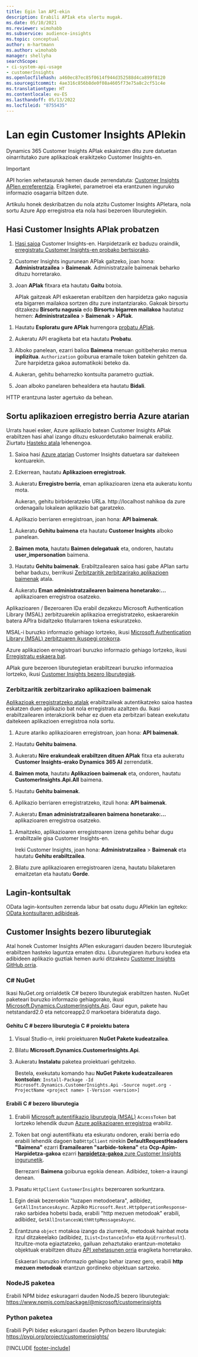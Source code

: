 ```yaml
---
title: Egin lan API-ekin
description: Erabili APIak eta ulertu mugak.
ms.date: 05/10/2021
ms.reviewer: wimohabb
ms.subservice: audience-insights
ms.topic: conceptual
author: m-hartmann
ms.author: wimohabb
manager: shellyha
searchScope:
- ci-system-api-usage
- customerInsights
ms.openlocfilehash: a460ec87ec85f0614f944d352588d4ca899f8120
ms.sourcegitcommit: 4ae316c856b8de0f08a4605f73e75a8c2cf51c4e
ms.translationtype: HT
ms.contentlocale: eu-ES
ms.lasthandoff: 05/13/2022
ms.locfileid: "8755435"
---
```

# <a name="work-with-customer-insights-apis"></a>Lan egin Customer Insights APIekin

Dynamics 365 Customer Insights APIak eskaintzen ditu zure datuetan oinarritutako zure aplikazioak eraikitzeko Customer Insights-en.

> [!IMPORTANT]
> API horien xehetasunak hemen daude zerrendatuta: [Customer Insights APIen erreferentzia](https://developer.ci.ai.dynamics.com/api-details#api=CustomerInsights). Eragiketei, parametroei eta erantzunen inguruko informazio osagarria biltzen dute.

Artikulu honek deskribatzen du nola atzitu Customer Insights APIetara, nola sortu Azure App erregistroa eta nola hasi bezeroen liburutegiekin.

## <a name="get-started-trying-the-customer-insights-apis"></a>Hasi Customer Insights APIak probatzen

1. [Hasi saioa](https://home.ci.ai.dynamics.com) Customer Insights-en. Harpidetzarik ez baduzu oraindik, [erregistratu Customer Insights-en probako bertsiorako](https://aka.ms/tryci).

1. Customer Insights ingurunean APIak gaitzeko, joan hona: **Administratzailea** > **Baimenak**. Administratzaile baimenak beharko dituzu horretarako.

1. Joan **APIak** fitxara eta hautatu **Gaitu** botoia.    
 
   APIak gaitzeak API eskaeretan erabiltzen den harpidetza gako nagusia eta bigarren mailakoa sortzen ditu zure instantziarako. Gakoak birsortu ditzakezu **Birsortu nagusia** edo **Birsortu bigarren mailakoa** hautatuz hemen: **Administratzailea** > **Baimenak** > **APIak**.

<!--  :::image type="content" source="media/enable-apis.gif" alt-text="Enable Customer Insights APIs."::: -->

1. Hautatu **Esploratu gure APIak** hurrengora [probatu APIak](https://developer.ci.ai.dynamics.com/api-details#api=CustomerInsights&operation=Get-all-instances).

1. Aukeratu API eragiketa bat eta hautatu **Probatu**.

1. Alboko panelean, ezarri balioa **Baimena** menuan goitibeherako menua **inplizitua**. `Authorization` goiburua eramaile token batekin gehitzen da. Zure harpidetza gakoa automatikoki beteko da.
  
1. Aukeran, gehitu beharrezko kontsulta parametro guztiak.

1. Joan alboko panelaren behealdera eta hautatu **Bidali**.

HTTP erantzuna laster agertuko da behean.

<!--   :::image type="content" source="media/try-apis.gif" alt-text="How to test the APIs."::: -->

## <a name="create-a-new-app-registration-in-the-azure-portal"></a>Sortu aplikazioen erregistro berria Azure atarian

Urrats hauei esker, Azure aplikazio batean Customer Insights APIak erabiltzen hasi ahal izango dituzu eskuordetutako baimenak erabiliz. Ziurtatu [Hasteko atala](#get-started-trying-the-customer-insights-apis) lehenengoa.

1. Saioa hasi [Azure atarian](https://portal.azure.com) Customer Insights datuetara sar daitekeen kontuarekin.

1. Ezkerrean, hautatu **Aplikazioen erregistroak**.

1. Aukeratu **Erregistro berria**, eman aplikazioaren izena eta aukeratu kontu mota.
 
   Aukeran, gehitu birbideratzeko URLa. http://localhost nahikoa da zure ordenagailu lokalean aplikazio bat garatzeko.

1. Aplikazio berriaren erregistroan, joan hona: **API baimenak**.

<!--   :::image type="content" source="media/app-registration-1.gif" alt-text="How to set API permissions in App registration."::: -->

1. Aukeratu **Gehitu baimena** eta hautatu **Customer Insights** alboko panelean.

1. **Baimen mota**, hautatu **Baimen delegatuak** eta, ondoren, hautatu **user_impersonation** baimena.

1. Hautatu **Gehitu baimenak**. Erabiltzailearen saioa hasi gabe APIan sartu behar baduzu, berrikusi [Zerbitzaritik zerbitzarirako aplikazioen baimenak](#server-to-server-application-permissions) atala.

1. Aukeratu **Eman administratzailearen baimena honetarako:...** aplikazioaren erregistroa osatzeko.

Aplikazioaren / Bezeroaren IDa erabil dezakezu Microsoft Authentication Library (MSAL) zerbitzuarekin aplikazioa erregistratzeko, eskaerarekin batera APIra bidaltzeko titularraren tokena eskuratzeko.

<!-- :::image type="content" source="media/grant-admin-consent.gif" alt-text="How to grant admin consent."::: -->

MSAL-i buruzko informazio gehiago lortzeko, ikusi [Microsoft Authentication Library (MSAL) zerbitzuaren ikuspegi orokorra](/azure/active-directory/develop/msal-overview).

Azure aplikazioen erregistroari buruzko informazio gehiago lortzeko, ikusi [Erregistratu eskaera bat](/graph/auth-register-app-v2).

APIak gure bezeroen liburutegietan erabiltzeari buruzko informazioa lortzeko, ikusi [Customer Insights bezero liburutegiak](#customer-insights-client-libraries).

### <a name="server-to-server-application-permissions"></a>Zerbitzaritik zerbitzarirako aplikazioen baimenak

[Aplikazioak erregistratzeko atalak](#create-a-new-app-registration-in-the-azure-portal) erabiltzaileak autentikatzeko saioa hastea eskatzen duen aplikazio bat nola erregistratu azaltzen du. Ikasi erabiltzailearen interakziorik behar ez duen eta zerbitzari batean exekutatu daitekeen aplikazioen erregistroa nola sortu.

1. Azure atariko aplikazioaren erregistroan, joan hona: **API baimenak**.

1. Hautatu **Gehitu baimena**. 

1. Aukeratu **Nire erakundeak erabiltzen dituen APIak** fitxa eta aukeratu **Customer Insights-erako Dynamics 365 AI** zerrendatik. 

1. **Baimen mota**, hautatu **Aplikazioen baimenak** eta, ondoren, hautatu **CustomerInsights.Api.All** baimena.

1. Hautatu **Gehitu baimenak**.

1. Aplikazio berriaren erregistratzeko, itzuli hona: **API baimenak**.

1. Aukeratu **Eman administratzailearen baimena honetarako:...** aplikazioaren erregistroa osatzeko.

 <!--  :::image type="content" source="media/grant-admin-consent.gif" alt-text="How to grant admin consent."::: -->

1. Amaitzeko, aplikazioaren erregistroaren izena gehitu behar dugu erabiltzaile gisa Customer Insights-en.  
   
   Ireki Customer Insights, joan hona: **Administratzailea** > **Baimenak** eta hautatu **Gehitu erabiltzailea**.

1. Bilatu zure aplikazioaren erregistroaren izena, hautatu bilaketaren emaitzetan eta hautatu **Gorde**.

## <a name="sample-queries"></a>Lagin-kontsultak

OData lagin-kontsulten zerrenda labur bat osatu dugu APIekin lan egiteko: [OData kontsultaren adibideak](odata-examples.md).

## <a name="customer-insights-client-libraries"></a>Customer Insights bezero liburutegiak

Atal honek Customer Insights APIen eskuragarri dauden bezero liburutegiak erabiltzen hasteko laguntza ematen dizu. Liburutegiaren iturburu kodea eta adibideen aplikazio guztiak hemen aurki ditzakezu [Customer Insights GitHub orria](https://github.com/microsoft/Dynamics365-CustomerInsights-Client-Libraries). 

### <a name="c-nuget"></a>C# NuGet

Ikasi NuGet.org orrialdetik C# bezero liburutegiak erabiltzen hasten. NuGet paketeari buruzko informazio gehiagorako, ikusi [Microsoft.Dynamics.CustomerInsights.Api](https://www.nuget.org/packages/Microsoft.Dynamics.CustomerInsights.Api/). Gaur egun, pakete hau netstandard2.0 eta netcoreapp2.0 markoetara bideratuta dago.

#### <a name="add-the-c-client-library-to-a-c-project"></a>Gehitu C # bezero liburutegia C # proiektu batera

1. Visual Studio-n, ireki proiektuaren **NuGet Pakete kudeatzailea**.

1. Bilatu **Microsoft.Dynamics.CustomerInsights.Api**.

1. Aukeratu **Instalatu** paketea proiektuari gehitzeko.
 
   Bestela, exekutatu komando hau **NuGet Pakete kudeatzailearen kontsolan**: `Install-Package -Id Microsoft.Dynamics.CustomerInsights.Api -Source nuget.org -ProjectName <project name> [-Version <version>]`

 <!--  :::image type="content" source="media/visual-studio-nuget-package.gif" alt-text="Add NuGet package to Visual Studio project."::: -->

#### <a name="use-the-c-client-library"></a>Erabili C # bezero liburutegia

1. Erabili [Microsoft autentifikazio liburutegia (MSAL)](/azure/active-directory/develop/msal-overview) `AccessToken` bat lortzeko lehendik duzun [Azure aplikazioaren erregistroa](#create-a-new-app-registration-in-the-azure-portal) erabiliz.

1. Token bat ongi autentifikatu eta eskuratu ondoren, eraiki berria edo erabili lehendik dagoen bat`HttpClient` nirekin **DefaultRequestHeaders "Baimena"** ezarri **Eramailearen "sarbide-tokena"** eta **Ocp-Apim-Harpidetza-gakoa** ezarri [**harpidetza-gakoa** zure Customer Insights ingurunetik](#get-started-trying-the-customer-insights-apis).   
 
   Berrezarri **Baimena** goiburua egokia denean. Adibidez, token-a iraungi denean.

1. Pasatu `HttpClient` `CustomerInsights` bezeroaren sorkuntzara.

<!--   :::image type="content" source="media/httpclient-sample.png" alt-text="Sample of httpclient."::: -->

1. Egin deiak bezeroekin "luzapen metodoetara", adibidez, `GetAllInstancesAsync`. Azpiko `Microsoft.Rest.HttpOperationResponse`-rako sarbidea hobetsi bada, erabili "http mezuen metodoak" erabili, adibidez, `GetAllInstancesWithHttpMessagesAsync`.

1. Erantzuna `object` motakoa izango da ziurrenik, metodoak hainbat mota itzul ditzakeelako (adibidez, `IList<InstanceInfo>` eta `ApiErrorResult`). Itzultze-mota egiaztatzeko, gailuan zehaztutako erantzun-motetako objektuak erabiltzen dituzu [API xehetasunen orria](https://developer.ci.ai.dynamics.com/api-details#api=CustomerInsights) eragiketa horretarako.    
   
   Eskaerari buruzko informazio gehiago behar izanez gero, erabili **http mezuen metodoak** erantzun gordineko objektuan sartzeko.

### <a name="nodejs-package"></a>NodeJS paketea

Erabili NPM bidez eskuragarri dauden NodeJS bezero liburutegiak: https://www.npmjs.com/package/@microsoft/customerinsights

### <a name="python-package"></a>Python paketea

Erabili PyPi bidez eskuragarri dauden Python bezero liburutegiak: https://pypi.org/project/customerinsights/

[!INCLUDE [footer-include](includes/footer-banner.md)]

